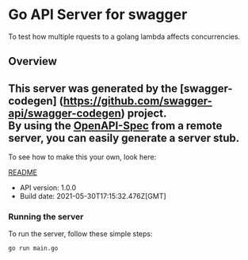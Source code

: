 # Go API Server for swagger

To test how multiple rquests to a golang lambda affects concurrencies.

## Overview
This server was generated by the [swagger-codegen]
(https://github.com/swagger-api/swagger-codegen) project.  
By using the [OpenAPI-Spec](https://github.com/OAI/OpenAPI-Specification) from a remote server, you can easily generate a server stub.  
-

To see how to make this your own, look here:

[README](https://github.com/swagger-api/swagger-codegen/blob/master/README.md)

- API version: 1.0.0
- Build date: 2021-05-30T17:15:32.476Z[GMT]


### Running the server
To run the server, follow these simple steps:

```
go run main.go
```

